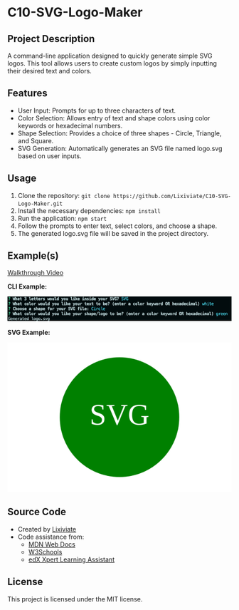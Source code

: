 # C10-SVG-Logo-Maker

## Project Description

A command-line application designed to quickly generate simple SVG logos. This tool allows users to create custom logos by simply inputting their desired text and colors.

## Features

- User Input: Prompts for up to three characters of text.
- Color Selection: Allows entry of text and shape colors using color keywords or hexadecimal numbers.
- Shape Selection: Provides a choice of three shapes - Circle, Triangle, and Square.
- SVG Generation: Automatically generates an SVG file named logo.svg based on user inputs.

## Usage

1. Clone the repository: `git clone https://github.com/Lixiviate/C10-SVG-Logo-Maker.git`
2. Install the necessary dependencies: `npm install`
3. Run the application: `npm start`
4. Follow the prompts to enter text, select colors, and choose a shape.
5. The generated logo.svg file will be saved in the project directory.

## Example(s)

[Walkthrough Video]()

**CLI Example:**

![CLI Example](./examples/cli_example.png)

**SVG Example:**

![SVG Example](./examples/logo_example.svg)

## Source Code

- Created by [Lixiviate](https://github.com/Lixiviate)
- Code assistance from:
  - [MDN Web Docs](https://developer.mozilla.org/en-US/)
  - [W3Schools](https://www.w3schools.com/)
  - [edX Xpert Learning Assistant](https://www.edx.org/)

## License

This project is licensed under the MIT license.
